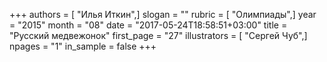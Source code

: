 +++
authors = [ "Илья Иткин",]
slogan = ""
rubric = [ "Олимпиады",]
year = "2015"
month = "08"
date = "2017-05-24T18:58:51+03:00"
title = "Русский медвежонок"
first_page = "27"
illustrators = [ "Сергей Чуб",]
npages = "1"
in_sample = false
+++
